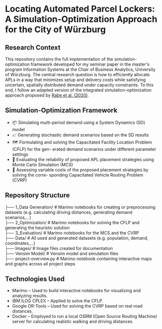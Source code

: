 # Locating Automated Parcel Lockers: A Simulation-Optimization Approach for the City of Würzburg

## Research Context

This repository contains the full implementation of the simulation-optimization framework developed for my seminar paper in the master's program Information Systems at the Chair of Business Analytics, University of Würzburg. The central research question is how to efficiently allocate APLs in a way that minimizes setup and delivery costs while satisfying uncertain, spatially distributed demand under capacity constraints. To this end, I follow an adapted version of the integrated simulation-optimization approach proposed by [Rabe et al. (2020)]([url](http://dx.doi.org/10.1109/WSC48552.2020.9384087)).

## Simulation-Optimization Framework

- 📦 Simulating multi-period demand using a System Dynamics (SD) model
- 📈 Generating stochastic demand scenarios based on the SD results
- 🗺️ Formulating and solving the Capacitated Facility Location Problem (CFLP) for the gen-
erated demand scenarios under different parameter settings
- 🔁 Evaluating the reliability of proposed APL placement strategies using Monte Carlo
Simulation (MCS)
- 🚚 Assessing variable costs of the proposed placement strategies by solving the corre-
sponding Capacitated Vehicle Routing Problem (CVRP)

## Repository Structure

├── 1_Data Generation/ # Marimo notebooks for creating or preprocessing datasets (e.g. calculating driving distances, generating demand scenarios,...)  
├── 2_Optimization/ # Marimo notebooks for solving the CFLP and generating the heuristic solution  
├── 3_Evaluation/ # Marimo notebooks for the MCS and the CVRP  
├── Data/ # All used and generated datasets (e.g. population, demand, coordinates,...)  
├── Images/ # Image files created for documentation  
├── Vensim Model/ # Vensim model and simulation files  
├── project-overview.py # Marimo notebook containing interactive maps and graphs across all project steps  

## Technologies Used

- Marimo – Used to build interactive notebooks for visualizing and analyzing results.
- IBM ILOG CPLEX – Applied to solve the CFLP.
- Google OR-Tools – Used for solving the CVRP based on real road distances.
- Docker – Employed to run a local OSRM (Open Source Routing Machine) server for calculating realistic walking and driving distances.


